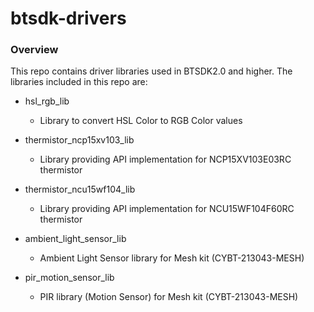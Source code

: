 # btsdk-drivers

### Overview

This repo contains driver libraries used in BTSDK2.0 and higher. The libraries included in this repo are:

* hsl\_rgb\_lib
    * Library to convert HSL Color to RGB Color values


* thermistor\_ncp15xv103\_lib
    * Library providing API implementation for NCP15XV103E03RC thermistor


* thermistor\_ncu15wf104\_lib
    * Library providing API implementation for NCU15WF104F60RC thermistor


* ambient\_light\_sensor\_lib
    * Ambient Light Sensor library for Mesh kit (CYBT-213043-MESH)


* pir\_motion\_sensor\_lib
    * PIR library (Motion Sensor) for Mesh kit (CYBT-213043-MESH)


